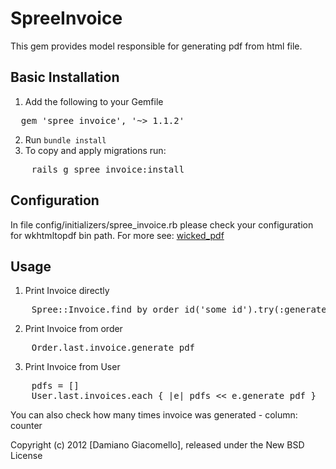 SpreeInvoice
=======
This gem provides model responsible for generating pdf from html file.


Basic Installation
------------------

1. Add the following to your Gemfile
<pre>
  gem 'spree_invoice', '~> 1.1.2'
</pre>
2. Run `bundle install`
3. To copy and apply migrations run:
<pre>
	rails g spree_invoice:install
</pre>


Configuration
-----

In file config/initializers/spree_invoice.rb please check your configuration for wkhtmltopdf bin path. 
For more see: [wicked_pdf](https://github.com/mileszs/wicked_pdf)


Usage
-----

1. Print Invoice directly
<pre>
	Spree::Invoice.find_by_order_id('some id').try(:generate_pdf)
</pre>
2. Print Invoice from order
<pre>
	Order.last.invoice.generate_pdf
</pre>
3. Print Invoice from User
<pre>
	pdfs = []
	User.last.invoices.each { |e| pdfs << e.generate_pdf }
</pre>

You can also check how many times invoice was generated - column: counter

Copyright (c) 2012 [Damiano Giacomello], released under the New BSD License
